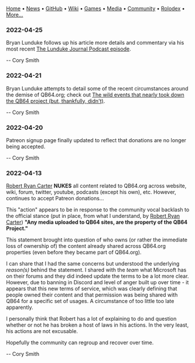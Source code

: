 [Home](https://qb64.com) • [News](news.md) • [GitHub](github.md) • [Wiki](wiki.md) • [Games](games.md) • [Media](media.md) • [Community](community.md) • [Rolodex](rolodex.md) • [More...](more.md)

### 2022-04-25

Bryan Lunduke follows up his article more details and commentary via his most recent [The Lunduke Journal Podcast episode](https://youtu.be/qOh5uvKHXXo).

-- Cory Smith

### 2022-04-21

Bryan Lunduke attempts to detail some of the recent circumstances around the demise of QB64.org; check out [The wild events that nearly took down the QB64 project (but, thankfully, didn't)](https://lunduke.substack.com/p/the-wild-events-that-nearly-took).

-- Cory Smith

### 2022-04-20

Patreon signup page finally updated to reflect that donations are no longer being accepted.

-- Cory Smith

### 2022-04-13

[Robert Ryan Carter](https://www.linkedin.com/in/robertrcarter/) **NUKES** all content related to QB64.org across website, wiki, forum, twitter, youtube, podcasts (except his own), etc.  However, continues to accept Patreon donations...

This "action" appears to be in response to the community vocal backlash to the official stance (put in place, from what I understand, by [Robert Ryan Carter](https://www.linkedin.com/in/robertrcarter/)) **"Any media uploaded to QB64 sites, are the property of the QB64 Project."**

This statement brought into question of who owns (or rather the immediate loss of ownership of) the content already shared across QB64.org properties (even before they became part of QB64.org).

I can share that I had the same concerns but understood the underlying *reason(s)* behind the statement.  I shared with the *team* what Microsoft has on their forums and they did indeed update the terms to be a lot more clear.  However, due to banning in Discord and level of anger built up over time - it appears that this new terms of service, which was clearly defining that people owned their content and that permission was being shared with QB64 for a specific set of usages. A circumstance of too little too late apparently.

I personally think that Robert has a lot of explaining to do and question whether or not he has broken a host of laws in his actions.  In the very least, his actions are not excusable.

Hopefully the community can regroup and recover over time.

-- Cory Smith